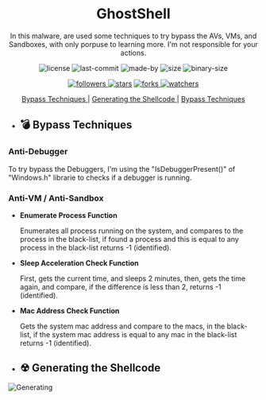 <div align="center">
  <h1 align="center"> GhostShell </h1>
  <p align="center"> In this malware, are used some techniques to try bypass the AVs, VMs, and Sandboxes, with only porpuse to learning more. I'm not responsible for your actions. </p>


  <p align="center"> 
    <img alt="license" src="https://img.shields.io/github/license/ReddyyZ/GhostShell"/>
    <img alt="last-commit" src="https://img.shields.io/github/last-commit/ReddyyZ/GhostShell"/>
    <img alt="made-by" src="https://img.shields.io/badge/made%20by-ReddyyZ-red"/>
    <img alt="size" src="https://img.shields.io/github/repo-size/ReddyyZ/GhostShell"/>
    <img alt="binary-size" src="https://img.shields.io/badge/binary%20size-46%2C8%20KB-blue"/>
  </p>
  <p align="center">
    <a href="https://github.com/ReddyyZ"> <img alt="followers" src="https://img.shields.io/github/followers/ReddyyZ?style=social"/> </a>
    <a href="https://github.com/ReddyyZ/GhostShell/stargazers"><img alt="stars" src="https://img.shields.io/github/stars/ReddyyZ/GhostShell?style=social"/></a>
    <a href="https://github.com/ReddyyZ/GhostShell/network/members"><img alt="forks" src="https://img.shields.io/github/forks/ReddyyZ/GhostShell?style=social"/> </a>
    <a href="https://github.com/ReddyyZ/GhostShell/watchers"><img alt="watchers" src="https://img.shields.io/github/watchers/ReddyyZ/GhostShell?style=social"/> </a>
  </p>
  
</div>

<p align="center">
  <a href="#bomb-bypass-techniques"> Bypass Techniques </a> |
  <a href="#generating-the-shellcode"> Generating the Shellcode </a> |
  <a href="#bomb-bypass-techniques"> Bypass Techniques </a>
</p>


- ## :bomb: Bypass Techniques

### **Anti-Debugger**

To try bypass the Debuggers, I'm using the "IsDebuggerPresent()" of "Windows.h" librarie to checks if a debugger is running.

### **Anti-VM / Anti-Sandbox**

- **Enumerate Process Function**

  Enumerates all process running on the system, and compares to the process in the black-list, if found a process and this is equal to any process in the black-list returns -1 (identified).

- **Sleep Acceleration Check Function**

  First, gets the current time, and sleeps 2 minutes, then, gets the time again, and compare, if the difference is less than 2, returns -1 (identified).

- **Mac Address Check Function**

  Gets the system mac address and compare to the macs, in the black-list, if the system mac address is equal to any mac in the black-list returns -1 (identified).


- ## ☢ Generating the Shellcode
![Generating](/assets/generating%20shellcode.gif)
